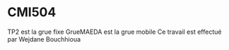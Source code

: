 # CMI504
TP2 est la grue fixe 
GrueMAEDA est la grue mobile 
Ce travail est effectué par Wejdane Bouchhioua 
